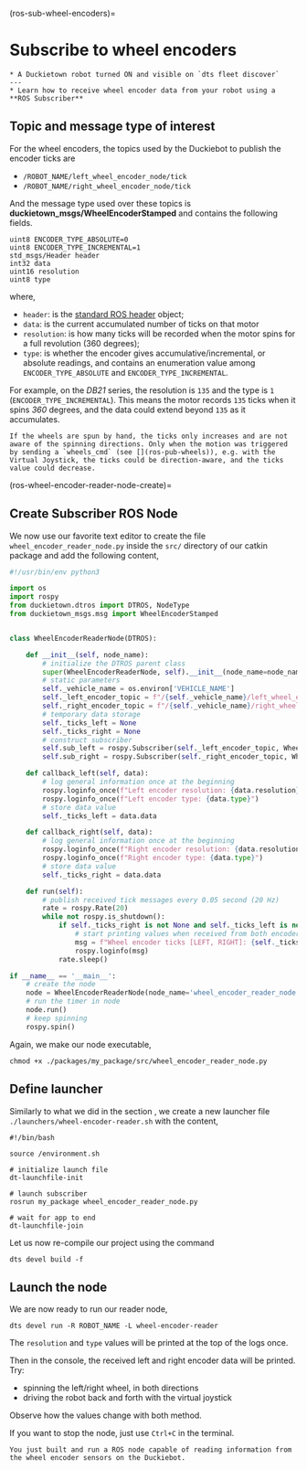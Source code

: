 (ros-sub-wheel-encoders)=
# Subscribe to wheel encoders

```{needget}
* A Duckietown robot turned ON and visible on `dts fleet discover`
---
* Learn how to receive wheel encoder data from your robot using a **ROS Subscriber**
```

## Topic and message type of interest

For the wheel encoders, the topics used by the Duckiebot to publish the encoder ticks are

* `/ROBOT_NAME/left_wheel_encoder_node/tick`
* `/ROBOT_NAME/right_wheel_encoder_node/tick`

And the message type used over these topics is **duckietown_msgs/WheelEncoderStamped** and contains the following fields.

```
uint8 ENCODER_TYPE_ABSOLUTE=0
uint8 ENCODER_TYPE_INCREMENTAL=1
std_msgs/Header header
int32 data
uint16 resolution
uint8 type
```

where,
- `header`: is the [standard ROS header](https://wiki.ros.org/msg#Header) object;
- `data`: is the current accumulated number of ticks on that motor
- `resolution`: is how many ticks will be recorded when the motor spins for a full revolution (360 degrees);
- `type`: is whether the encoder gives accumulative/incremental, or absolute readings, and contains an enumeration value among `ENCODER_TYPE_ABSOLUTE` and `ENCODER_TYPE_INCREMENTAL`.

For example, on the *DB21* series, the resolution is `135` and the type is `1` (`ENCODER_TYPE_INCREMENTAL`). This means the motor records `135` ticks when it spins *360* degrees, and the data could extend beyond `135` as it accumulates.

```{note}
If the wheels are spun by hand, the ticks only increases and are not aware of the spinning directions. Only when the motion was triggered by sending a `wheels_cmd` (see [](ros-pub-wheels)), e.g. with the Virtual Joystick, the ticks could be direction-aware, and the ticks value could decrease.
```

(ros-wheel-encoder-reader-node-create)=
## Create Subscriber ROS Node

We now use our favorite text editor to create the file 
`wheel_encoder_reader_node.py` inside the `src/` directory of our catkin package and add the following content,

```python
#!/usr/bin/env python3

import os
import rospy
from duckietown.dtros import DTROS, NodeType
from duckietown_msgs.msg import WheelEncoderStamped


class WheelEncoderReaderNode(DTROS):

    def __init__(self, node_name):
        # initialize the DTROS parent class
        super(WheelEncoderReaderNode, self).__init__(node_name=node_name, node_type=NodeType.PERCEPTION)
        # static parameters
        self._vehicle_name = os.environ['VEHICLE_NAME']
        self._left_encoder_topic = f"/{self._vehicle_name}/left_wheel_encoder_node/tick"
        self._right_encoder_topic = f"/{self._vehicle_name}/right_wheel_encoder_node/tick"
        # temporary data storage
        self._ticks_left = None
        self._ticks_right = None
        # construct subscriber
        self.sub_left = rospy.Subscriber(self._left_encoder_topic, WheelEncoderStamped, self.callback_left)
        self.sub_right = rospy.Subscriber(self._right_encoder_topic, WheelEncoderStamped, self.callback_right)

    def callback_left(self, data):
        # log general information once at the beginning
        rospy.loginfo_once(f"Left encoder resolution: {data.resolution}")
        rospy.loginfo_once(f"Left encoder type: {data.type}")
        # store data value
        self._ticks_left = data.data

    def callback_right(self, data):
        # log general information once at the beginning
        rospy.loginfo_once(f"Right encoder resolution: {data.resolution}")
        rospy.loginfo_once(f"Right encoder type: {data.type}")
        # store data value
        self._ticks_right = data.data

    def run(self):
        # publish received tick messages every 0.05 second (20 Hz)
        rate = rospy.Rate(20)
        while not rospy.is_shutdown():
            if self._ticks_right is not None and self._ticks_left is not None:
                # start printing values when received from both encoders
                msg = f"Wheel encoder ticks [LEFT, RIGHT]: {self._ticks_left}, {self._ticks_right}"
                rospy.loginfo(msg)
            rate.sleep()

if __name__ == '__main__':
    # create the node
    node = WheelEncoderReaderNode(node_name='wheel_encoder_reader_node')
    # run the timer in node
    node.run()
    # keep spinning
    rospy.spin()

```

Again, we make our node executable,

    chmod +x ./packages/my_package/src/wheel_encoder_reader_node.py



## Define launcher

Similarly to what we did in the section [](ros-sub-define-launcher), we create a new launcher file
`./launchers/wheel-encoder-reader.sh` with the content,

```shell
#!/bin/bash

source /environment.sh

# initialize launch file
dt-launchfile-init

# launch subscriber
rosrun my_package wheel_encoder_reader_node.py

# wait for app to end
dt-launchfile-join
```

Let us now re-compile our project using the command

    dts devel build -f



## Launch the node

We are now ready to run our reader node,

    dts devel run -R ROBOT_NAME -L wheel-encoder-reader

The `resolution` and `type` values will be printed at the top of the logs once.

Then in the console, the received left and right encoder data will be printed. Try:

* spinning the left/right wheel, in both directions
* driving the robot back and forth with the virtual joystick

Observe how the values change with both method. 

If you want to stop the node, just use `Ctrl+C` in the terminal.

```{admonition} Congratulations 🎉
You just built and run a ROS node capable of reading information from the wheel encoder sensors on the Duckiebot.
```
